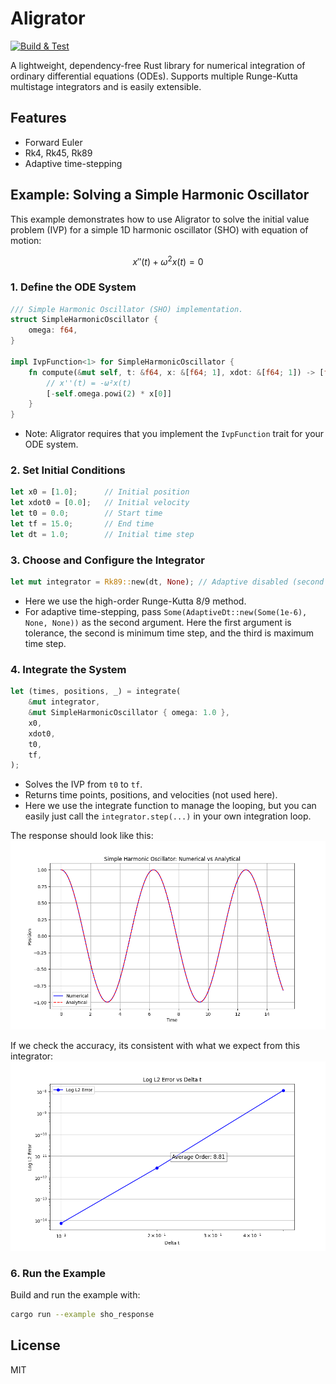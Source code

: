 # Aligrator
[![Build & Test](https://github.com/alexlovric/aligrator/actions/workflows/build&test.yml/badge.svg?branch=main)](https://github.com/alexlovric/aligrator/actions/workflows/build&test.yml)

A lightweight, dependency-free Rust library for numerical integration of ordinary differential equations (ODEs). Supports multiple Runge-Kutta multistage integrators and is easily extensible.

## Features
- Forward Euler
- Rk4, Rk45, Rk89
- Adaptive time-stepping

## Example: Solving a Simple Harmonic Oscillator

This example demonstrates how to use Aligrator to solve the initial value problem (IVP) for a simple 1D harmonic oscillator (SHO) with equation of motion:
```math
x''(t) + \omega^2x(t) = 0
```

### 1. Define the ODE System
```rust
/// Simple Harmonic Oscillator (SHO) implementation.
struct SimpleHarmonicOscillator {
    omega: f64,
}

impl IvpFunction<1> for SimpleHarmonicOscillator {
    fn compute(&mut self, t: &f64, x: &[f64; 1], xdot: &[f64; 1]) -> [f64; 1] {
        // x''(t) = -ω²x(t)
        [-self.omega.powi(2) * x[0]]
    }
}
```
- Note: Aligrator requires that you implement the `IvpFunction` trait for your ODE system.

### 2. Set Initial Conditions
```rust
let x0 = [1.0];      // Initial position
let xdot0 = [0.0];   // Initial velocity
let t0 = 0.0;        // Start time
let tf = 15.0;       // End time
let dt = 1.0;        // Initial time step
```

### 3. Choose and Configure the Integrator
```rust
let mut integrator = Rk89::new(dt, None); // Adaptive disabled (second argument)
```
- Here we use the high-order Runge-Kutta 8/9 method.
- For adaptive time-stepping, pass `Some(AdaptiveDt::new(Some(1e-6), None, None))` as the second argument. Here the first argument is tolerance, the second is minimum time step, and the third is maximum time step.

### 4. Integrate the System
```rust
let (times, positions, _) = integrate(
    &mut integrator,
    &mut SimpleHarmonicOscillator { omega: 1.0 },
    x0,
    xdot0,
    t0,
    tf,
);
```
- Solves the IVP from `t0` to `tf`.
- Returns time points, positions, and velocities (not used here).
- Here we use the integrate function to manage the looping, but you can easily just call the `integrator.step(...)` in your own integration loop.

The response should look like this:
![Response](examples/response.png)

If we check the accuracy, its consistent with what we expect from this integrator:
![Order](examples/order.png)

### 6. Run the Example
Build and run the example with:
```sh
cargo run --example sho_response
```

## License
MIT
